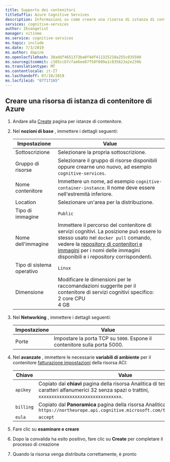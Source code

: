 ```yaml
---
title: Supporto dei contenitori
titleSuffix: Azure Cognitive Services
description: Informazioni su come creare una risorsa di istanza di contenitore di Azure.
services: cognitive-services
author: IEvangelist
manager: nitinme
ms.service: cognitive-services
ms.topic: include
ms.date: 7/3/2019
ms.author: dapine
ms.openlocfilehash: 38addf4651373ba0f4df411325218a255c835508
ms.sourcegitcommit: c105ccb7cfae6ee87f50f099a1c035623a2e239b
ms.translationtype: MT
ms.contentlocale: it-IT
ms.lasthandoff: 07/10/2019
ms.locfileid: "67717165"
---
```

## <a name="create-an-azure-container-instance-resource"></a>Creare una risorsa di istanza di contenitore di Azure

1. Andare alla [Create](https://ms.portal.azure.com/#create/Microsoft.ContainerInstances) pagina per istanze di contenitore.

2. Nel **nozioni di base** , immettere i dettagli seguenti:

    |Impostazione|Value|
    |--|--|
    |Sottoscrizione|Selezionare la propria sottoscrizione.|
    |Gruppo di risorse|Selezionare il gruppo di risorse disponibili oppure crearne uno nuovo, ad esempio `cognitive-services`.|
    |Nome contenitore|Immettere un nome, ad esempio `cognitive-container-instance`. Il nome deve essere nell'estremità inferiore.|
    |Location|Selezionare un'area per la distribuzione.|
    |Tipo di immagine|`Public`|
    |Nome dell'immagine|Immettere il percorso del contenitore di servizi cognitivi. La posizione può essere lo stesso usato nel `docker pull` comando, vedere la [repository di contenitori e immagini](../../cognitive-services-container-support.md#container-repositories-and-images) per i nomi delle immagini disponibili e i repository corrispondenti.|
    |Tipo di sistema operativo|`Linux`|
    |Dimensione|Modificare le dimensioni per le raccomandazioni suggerite per il contenitore di servizi cognitivi specifico:<br>2 core CPU<br>4 GB

3. Nel **Networking** , immettere i dettagli seguenti:

    |Impostazione|Value|
    |--|--|
    |Porte|Impostare la porta TCP su `5000`. Espone il contenitore sulla porta 5000.|

4. Nel **avanzate** , immettere le necessarie **variabili di ambiente** per il contenitore [fatturazione impostazioni](https://docs.microsoft.com/azure/cognitive-services/text-analytics/how-tos/text-analytics-how-to-install-containers#billing-arguments) della risorsa ACI:

    | Chiave | Value |
    |--|--|
    |`apikey`|Copiato dal **chiavi** pagina della risorsa Analitica di testo. È una stringa di caratteri alfanumerici 32 senza spazi o trattini, `xxxxxxxxxxxxxxxxxxxxxxxxxxxxxxxx`.|
    |`billing`|Copiato dal **Panoramica** pagina della risorsa Analitica di testo. Esempio: `https://northeurope.api.cognitive.microsoft.com/text/analytics/v2.0`|
    |`eula`|`accept`|

1. Fare clic su **esaminare e creare**
1. Dopo la convalida ha esito positivo, fare clic su **Create** per completare il processo di creazione
1. Quando la risorsa venga distribuita correttamente, è pronto